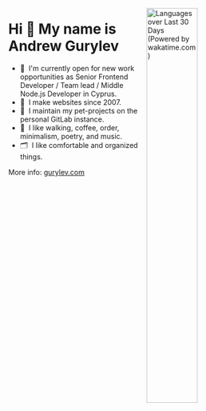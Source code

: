 <a href="https://wakatime.com/share/@fogrew/3585fbb8-cdaf-403b-b18b-8de1068e5a28.svg" target="_blank"><img src="https://wakatime.com/share/@fogrew/3585fbb8-cdaf-403b-b18b-8de1068e5a28.svg" alt="Languages over Last 30 Days (Powered by wakatime.com)" width="45%" align="right"></a>

# Hi 👋 My name is Andrew Gurylev

- 💼&nbsp; I'm currently open for new work opportunities as Senior Frontend Developer / Team lead / Middle Node.js Developer in Cyprus.
- 👴&nbsp; I make websites since 2007.
- 🦾&nbsp; I maintain my pet-projects on the personal GitLab instance.
- 🤩&nbsp; I like walking, coffee, order, minimalism, poetry, and music.
- 🗂&nbsp; I like comfortable and organized things.

More info: [gurylev.com](https://gurylev.com/)
